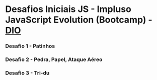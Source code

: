 # Desafios Iniciais JS - Impluso JavaScript Evolution (Bootcamp) - <a href="https://www.dio.me/" target="_blank">DIO</a>

### Desafio 1 - Patinhos
### Desafio 2 - Pedra, Papel, Ataque Aéreo
### Desafio 3 - Tri-du
